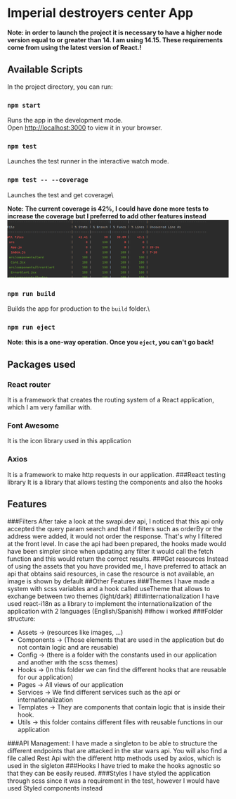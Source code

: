 # Imperial destroyers center App
**Note: in order to launch the project it is necessary to have a higher node version equal to or greater than 14. I am using 14.15.
These requirements come from using the latest version of React.!**


## Available Scripts


In the project directory, you can run:

### `npm start` 

Runs the app in the development mode.\
Open [http://localhost:3000](http://localhost:3000) to view it in your browser.

### `npm test`

Launches the test runner in the interactive watch mode.
### `npm test -- --coverage`

Launches the test and get coverage\

**Note: The current coverage is 42%, I could have done more tests to increase the coverage but I preferred to add other features instead**
![img.png](coverage.png)

### `npm run build`

Builds the app for production to the `build` folder.\

### `npm run eject`
**Note: this is a one-way operation. Once you `eject`, you can't go back!**
## Packages used

### React router
It is a framework that creates the routing system of a React application, which I am very familiar with.
### Font Awesome
It is the icon library used in this application

### Axios
It is a framework to make http requests in our application.
###React testing library
It is a library that allows testing the components and also the hooks
## Features
###Filters
After take a look at the swapi.dev api, I noticed that this api only accepted the query param search and that if filters such as orderBy or the address were added, it would not order the response. That's why I filtered at the front level. In case the api had been prepared, the hooks made would have been simpler since when updating any filter it would call the fetch function and this would return the correct results.
###Get resources
Instead of using the assets that you have provided me, I have preferred to attack an api that obtains said resources, in case the resource is not available, an image is shown by default
##Other Features
###Themes
I have made a system with scss variables and a hook called useTheme that allows to exchange between two themes (light/dark)
###internationalization
I have used react-i18n as a library to implement the internationalization of the application with 2 languages (English/Spanish)
##how i worked
###Folder structure:
- Assets -> (resources like images, ...)
- Components -> (Those elements that are used in the application but do not contain logic and are reusable)
- Config -> (there is a folder with the constants used in our application and another with the scss themes)
- Hooks -> (In this folder we can find the different hooks that are reusable for our application)
- Pages -> All views of our application
- Services -> We find different services such as the api or internationalization
- Templates -> They are components that contain logic that is inside their hook.
- Utils -> this folder contains different files with reusable functions in our application

###API Management:
I have made a singleton to be able to structure the different endpoints that are attacked in the star wars api. You will also find a file called Rest Api with the different http methods used by axios, which is used in the sigleton
###Hooks
I have tried to make the hooks agnostic so that they can be easily reused.
###Styles
I have styled the application through scss since it was a requirement in the test, however I would have used Styled components instead
